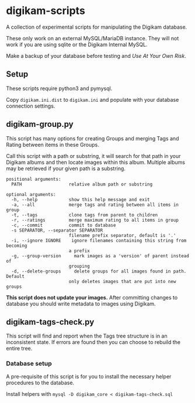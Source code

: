 # digikam-scripts
A collection of experimental scripts for manipulating the Digikam database.

These only work on an external MySQL/MariaDB instance. They will not work if you are using sqlite or the Digikam Internal MySQL.

Make a backup of your database before testing and *Use At Your Own Risk*. 

## Setup
These scripts require python3 and pymysql.

Copy ```digikam.ini.dist``` to ```digikam.ini``` and populate with your database connection settings.

## digikam-group.py
This script has many options for creating Groups and merging Tags and Rating between items in these Groups.

Call this script with a path or substring, it will search for that path in your Digikam albums and then locate images within this album. Multiple albums may be retrieved if your given path is a substring.
```
positional arguments:
  PATH                  relative album path or substring

optional arguments:
  -h, --help            show this help message and exit
  -a, --all             merge tags and rating between all items in group
  -t, --tags            clone tags from parent to children
  -r, --ratings         merge maximum rating to all items in group
  -c, --commit          commit to database
  -s SEPARATOR, --separator SEPARATOR
                        filename prefix separator, default is '.'
  -i, --ignore IGNORE    ignore filenames containing this string from becoming
                        a prefix
  -g, --group-version     mark images as a 'version' of parent instead of
                        grouping
  -d, --delete-groups     delete groups for all images found in path. Default
                        only deletes images that are put into new groups
```
**This script does not update your images.** After committing changes to database you should write metadata to images using Digikam.

## digikam-tags-check.py
This script will find and report when the Tags tree structure is in an inconsistent state. If errors are found then you can choose to rebuild the entire tree.
### Database setup
A pre-requisite of this script is for you to install the necessary helper procedures to the database.

Install helpers with ```mysql -D digikam_core < digikam-tags-check.sql```

